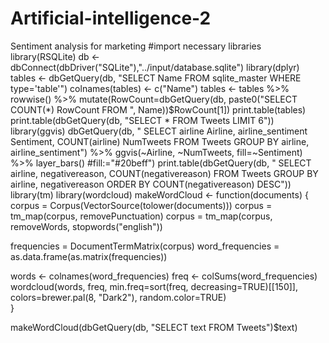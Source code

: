 # Artificial-intelligence-2
Sentiment analysis for marketing
#import necessary libraries 
library(RSQLite)
db <- dbConnect(dbDriver("SQLite"),"../input/database.sqlite")
library(dplyr)
tables <- dbGetQuery(db, "SELECT Name FROM sqlite_master WHERE type='table'")
colnames(tables) <- c("Name")
tables <- tables %>%
          rowwise() %>%
          mutate(RowCount=dbGetQuery(db, paste0("SELECT COUNT(*) RowCount FROM ", Name))$RowCount[1])
print.table(tables)
print.table(dbGetQuery(db, "SELECT * FROM Tweets LIMIT 6"))
library(ggvis)
dbGetQuery(db, "
SELECT airline Airline,
       airline_sentiment Sentiment,
       COUNT(airline) NumTweets
FROM Tweets
GROUP BY airline,
         airline_sentiment") %>%
  ggvis(~Airline, ~NumTweets, fill=~Sentiment) %>%
  layer_bars() #fill:="#20beff")
print.table(dbGetQuery(db, "
SELECT airline,
       negativereason,
       COUNT(negativereason)
FROM Tweets
GROUP BY airline,
         negativereason
ORDER BY COUNT(negativereason) DESC"))
library(tm)
library(wordcloud)
makeWordCloud <- function(documents) {
  corpus = Corpus(VectorSource(tolower(documents)))
  corpus = tm_map(corpus, removePunctuation)
  corpus = tm_map(corpus, removeWords, stopwords("english"))
  
  frequencies = DocumentTermMatrix(corpus)
  word_frequencies = as.data.frame(as.matrix(frequencies))
  
  words <- colnames(word_frequencies)
  freq <- colSums(word_frequencies)
  wordcloud(words, freq,
            min.freq=sort(freq, decreasing=TRUE)[[150]],
            colors=brewer.pal(8, "Dark2"),
            random.color=TRUE)  
}

makeWordCloud(dbGetQuery(db, "SELECT text FROM Tweets")$text)
